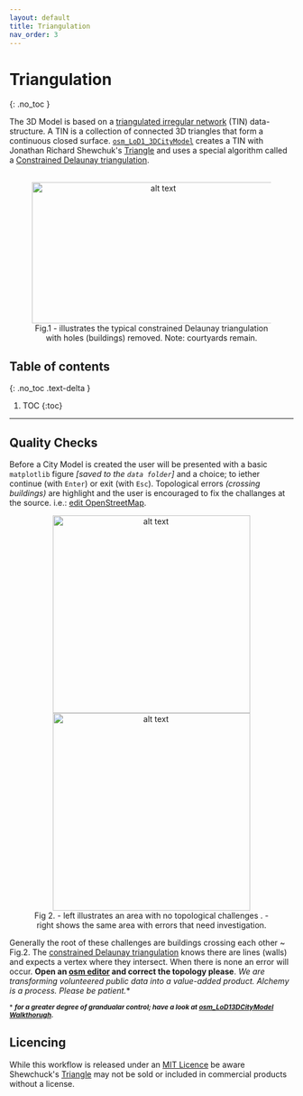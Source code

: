 ```yaml
---
layout: default
title: Triangulation
nav_order: 3
---
```


# Triangulation
{: .no_toc }  

The 3D Model is based on a [triangulated irregular network](https://en.wikipedia.org/wiki/Triangulated_irregular_network) (TIN) data-structure. A TIN is a collection of connected 3D triangles that form a continuous closed surface. [`osm_LoD1_3DCityModel`](https://github.com/AdrianKriger/osm_LoD1_3DCityModel) creates a TIN with Jonathan Richard Shewchuk's [Triangle](https://www.cs.cmu.edu/~quake/triangle.html) and uses a special algorithm called a [Constrained Delaunay triangulation](https://en.wikipedia.org/wiki/Constrained_Delaunay_triangulation).  
&nbsp;&nbsp;

<figure><center>
  <img src="{{site.baseurl | prepend: site.url}}/img/fp01.png" alt="alt text" width="450" height="250">
  <figcaption>Fig.1 - illustrates the typical constrained Delaunay triangulation with holes (buildings) removed.&nbsp;Note: courtyards remain.</figcaption>
</center></figure> 

## Table of contents
{: .no_toc .text-delta }

1. TOC
{:toc}

---

## Quality Checks

<!--[PyVista](https://www.pyvista.org/) is built-in and will execute after the triangulation; before the 3D City Model is created. This is to visualize the terrain and allow the user to perform two quality checks.-->

<!--### Building Footprints-->

Before a City Model is created the user will be presented with a basic `matplotlib` figure *[saved to the `data folder`]* and a choice; to iether continue (with `Enter`) or exit (with `Esc`).  Topological errors *(crossing buildings)* are highlight and the user is encouraged to fix the challanges at the source. i.e.: [edit OpenStreetMap](https://www.openstreetmap.org/about).

<!-- <p align="center">
  <img src="{{site.baseurl | prepend: site.url}}/img/ue.png" alt="alt text" width="350" height="350">  <img src="{{site.baseurl | prepend: site.url}}/img/ue-error.png" alt="alt text" width="350" height="350">
</p> 
<p align="center">
    Fig 2. - left illustrates an area with no topological challenges . - right shows the same area with errors that need investigation.
</p> --> 
 <figure><center>
  <img src="{{site.baseurl | prepend: site.url}}/img/ue.png" alt="alt text" width="350" height="350">  <img src="{{site.baseurl | prepend: site.url}}/img/ue-error.png" alt="alt text" width="350" height="350">
  <figcaption>Fig 2. - left illustrates an area with no topological challenges . - right shows the same area with errors that need investigation.</figcaption>
</center></figure>

Generally the root of these challenges are buildings crossing each other ~ Fig.2. The [constrained Delaunay triangulation](https://rufat.be/triangle/definitions.html) knows there are lines (walls) and expects a vertex where they intersect. When there is none an error will occur. **Open an [osm editor](https://wiki.openstreetmap.org/wiki/Editors) and correct the topology please**. *We are transforming volunteered public data into a value-added product. Alchemy is a process. Please be patient.<sup>*</sup>*

<!--### Spikes

An additional quality check is for a spike or two. Generally the root of this challenge are buildings crossing each other ~ Fig.2. The [constrained Delaunay triangulation](https://rufat.be/triangle/definitions.html) knows there are lines (walls) and expects a vertex where they intersect. There is none and the result is a spike. **Open an [osm editor](https://wiki.openstreetmap.org/wiki/Editors) and correct the topology please**. *We are transforming volunteered public data into a value-added product. Alchemy is a process. Please be patient.<sup>*</sup>*

<p align="center">
  <img src="{{site.baseurl | prepend: site.url}}/img/sp01.png" alt="alt text" width="350" height="250">  <img src="{{site.baseurl | prepend: site.url}}/img/sp02.png" alt="alt text" width="350" height="250">
</p> 
<p align="center">
    Fig 2. - left illustrates a spike. - right traces the challenge to the root.
</p>
-->
<sup>* ***for a greater degree of grandualar control; have a look at [osm_LoD13DCityModel Walkthorugh](https://github.com/AdrianKriger/osm_LoD1_3DCityModel/blob/main/village_campus/extra/osm_LoD13DCityModel-walkthrough.ipynb).***

<!--***if [osm_LoD1_3DCityModel](https://github.com/AdrianKriger/osm_LoD1_3DCityModel) completely fails in your area have a look at [osm_LoD13DCityModel Walkthorugh](https://github.com/AdrianKriger/osm_LoD1_3DCityModel/blob/main/village_campus/extra/osm_LoD13DCityModel-walkthrough.ipynb).***-->

## Licencing

While this workflow is released under an [MIT Licence](https://github.com/AdrianKriger/osm_LoD1_3DCityModel/blob/main/LICENSE.txt) be aware Shewchuck's [Triangle](https://www.cs.cmu.edu/~quake/triangle.html) may not be sold or included in commercial products without a license. <!-- [Triangle](https://www.cs.cmu.edu/~quake/triangle.html) is freely available but I cannot give it to you. I can tell you about it and where to find it but I cannot include it in a package. Like PenStreetMap it requires you to act, to participate. -->
